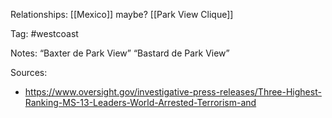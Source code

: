 
Relationships:
[[Mexico]] maybe?
[[Park View Clique]]

Tag: #westcoast

Notes:
“Baxter de Park View”
“Bastard de Park View”

Sources: 
- https://www.oversight.gov/investigative-press-releases/Three-Highest-Ranking-MS-13-Leaders-World-Arrested-Terrorism-and
